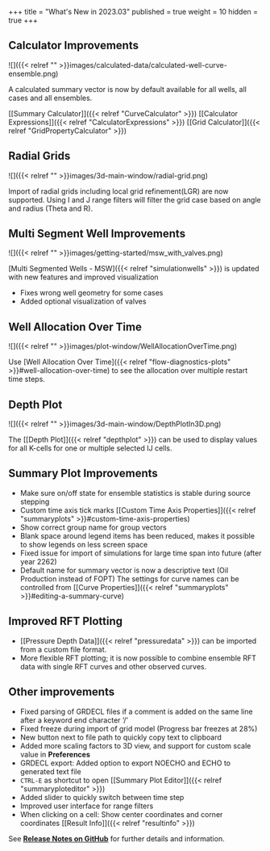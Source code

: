 +++
title = "What's New in 2023.03"
published = true
weight = 10
hidden = true
+++



## Calculator Improvements
![]({{< relref "" >}}images/calculated-data/calculated-well-curve-ensemble.png)

A calculated summary vector is now by default available for all wells, all cases and all ensembles.

[[Summary Calculator]]({{< relref "CurveCalculator" >}})  [[Calculator Expressions]]({{< relref "CalculatorExpressions" >}}) [[Grid Calculator]]({{< relref "GridPropertyCalculator" >}}) 

## Radial Grids
![]({{< relref "" >}}images/3d-main-window/radial-grid.png)

Import of radial grids including local grid refinement(LGR) are now supported. Using I and J range filters will filter the grid case based on angle and radius (Theta and R).

## Multi Segment Well Improvements
![]({{< relref "" >}}images/getting-started/msw_with_valves.png)

[Multi Segmented Wells - MSW]({{< relref "simulationwells" >}}) is updated with new features and improved visualization
- Fixes wrong well geometry for some cases
- Added optional visualization of valves

## Well Allocation Over Time
![]({{< relref "" >}}images/plot-window/WellAllocationOverTime.png)

Use [Well Allocation Over Time]({{< relref "flow-diagnostics-plots" >}}#well-allocation-over-time) to see the allocation over multiple restart time steps.

## Depth Plot

![]({{< relref "" >}}images/3d-main-window/DepthPlotIn3D.png)

The [[Depth Plot]]({{< relref "depthplot" >}}) can be used to display values for all K-cells for one or multiple selected IJ cells.

## Summary Plot Improvements

- Make sure on/off state for ensemble statistics is stable during source stepping
- Custom time axis tick marks [[Custom Time Axis Properties]]({{< relref "summaryplots" >}}#custom-time-axis-properties)
- Show correct group name for group vectors
- Blank space around legend items has been reduced, makes it possible to show legends on less screen space
- Fixed issue for import of simulations for large time span into future (after year 2262)
- Default name for summary vector is now a descriptive text (Oil Production instead of FOPT) The settings for curve names can be controlled from [[Curve Properties]]({{< relref "summaryplots" >}}#editing-a-summary-curve)

## Improved RFT Plotting

- [[Pressure Depth Data]]({{< relref "pressuredata" >}}) can be imported from a custom file format.
- More flexible RFT plotting; it is now possible to combine ensemble RFT data with single RFT curves and other observed curves.


## Other improvements

- Fixed parsing of GRDECL files if a comment is added on the same line after a keyword end character ‘/’
- Fixed freeze during import of grid model (Progress bar freezes at 28%)
- New button next to file path to quickly copy text to clipboard
- Added more scaling factors to 3D view, and support for custom scale value in **Preferences**
- GRDECL export: Added option to export NOECHO and ECHO to generated text file
- `CTRL-E` as shortcut to open [[Summary Plot Editor]]({{< relref "summaryploteditor" >}}) 
- Added slider to quickly switch between time step
- Improved user interface for range filters
- When clicking on a cell: Show center coordinates and corner coordinates [[Result Info]]({{< relref "resultinfo" >}}) 



See [**Release Notes on GitHub**](https://github.com/OPM/ResInsight/releases/) for further details and information.